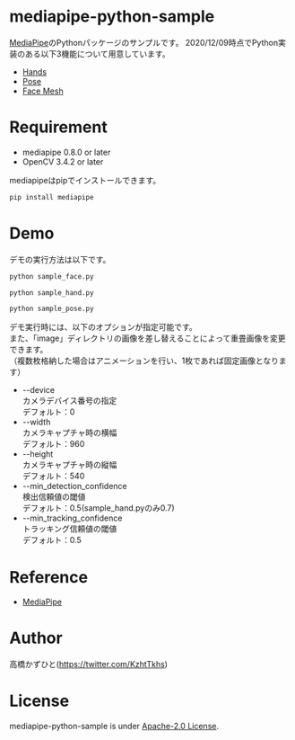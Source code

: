 # mediapipe-python-sample
[MediaPipe](https://github.com/google/mediapipe)のPythonパッケージのサンプルです。
2020/12/09時点でPython実装のある以下3機能について用意しています。
* [Hands](https://google.github.io/mediapipe/solutions/hands)
* [Pose](https://google.github.io/mediapipe/solutions/pose)
* [Face Mesh](https://google.github.io/mediapipe/solutions/face_mesh)

# Requirement 
* mediapipe 0.8.0 or later
* OpenCV 3.4.2 or later

mediapipeはpipでインストールできます。
```bash
pip install mediapipe
```

# Demo
デモの実行方法は以下です。
```bash
python sample_face.py
```
```bash
python sample_hand.py
```
```bash
python sample_pose.py
```
デモ実行時には、以下のオプションが指定可能です。<br>
また、「image」ディレクトリの画像を差し替えることによって重畳画像を変更できます。<br>
（複数枚格納した場合はアニメーションを行い、1枚であれば固定画像となります）

* --device<br>
カメラデバイス番号の指定<br>
デフォルト：0
* --width<br>
カメラキャプチャ時の横幅<br>
デフォルト：960
* --height<br>
カメラキャプチャ時の縦幅<br>
デフォルト：540
* --min_detection_confidence<br>
検出信頼値の閾値<br>
デフォルト：0.5(sample_hand.pyのみ0.7)
* --min_tracking_confidence<br>
トラッキング信頼値の閾値<br>
デフォルト：0.5

# Reference
* [MediaPipe](https://github.com/google/mediapipe)

# Author
高橋かずひと(https://twitter.com/KzhtTkhs)
 
# License 
mediapipe-python-sample is under [Apache-2.0 License](LICENSE).<br>
